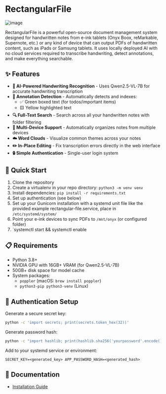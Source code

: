 # RectangularFile

![image](https://github.com/user-attachments/assets/c168eea6-1992-473e-9427-39dbf52b12c9)

RectangularFile is a powerful open-source document management system designed for handwritten notes from e-ink tablets (Onyx Boox, reMarkable, Supernote, etc.) or any kind of device that can output PDFs of handwritten content, such as iPads or Samsung tablets. It uses locally deployed AI with no cloud services required to transcribe handwriting, detect annotations, and make everything searchable.

## ✨ Features

- **🤖 AI-Powered Handwriting Recognition** - Uses Qwen2.5-VL-7B for accurate handwriting transcription
- **📝 Annotation Detection** - Automatically detects and indexes:
  - ✅ Green boxed text (for todos/important items)
  - 🟨 Yellow highlighted text
- **🔍 Full-Text Search** - Search across all your handwritten notes with folder filtering
- **📁 Multi-Device Support** - Automatically organizes notes from multiple devices
- **☁️ Word Clouds** - Visualize common themes across your notes
- **✏️ In-Place Editing** - Fix transcription errors directly in the web interface
- **🔒 Simple Authentication** - Single-user login system

## 🚀 Quick Start

1. Clone the repository
2. Create a virtualenv in your repo directory: `python3 -m venv venv`
2. Install dependencies: `pip install -r requirements.txt`
3. Set up authentication (see below)
4. Set up your Gunicorn installation with a systemd unit file like the provided example rectangular-file.service, place in `/etc/systemd/system/`
5. Point your e-ink devices to sync PDFs to `/mnt/onyx` (or configured folder)
6. `systemctl start && systemctl enable 

## 📋 Requirements

- Python 3.8+
- NVIDIA GPU with 16GB+ VRAM (for Qwen2.5-VL-7B)
- 50GB+ disk space for model cache
- System packages:
  - `poppler` (macOS: `brew install poppler`)
  - `python3-pip python3-venv` (Linux)

## 🔐 Authentication Setup

Generate a secure secret key:
```bash
python -c 'import secrets; print(secrets.token_hex(32))'
```

Generate password hash:
```bash
python -c "import hashlib; print(hashlib.sha256('yourpassword'.encode()).hexdigest())"
```

Add to your systemd service or environment:

`SECRET_KEY=<generated_key> APP_PASSWORD_HASH=<generated_hash>`


## 📖 Documentation

- [Installation Guide](docs/installation.md)